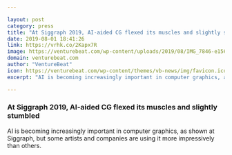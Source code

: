 ```yaml
---

layout: post
category: press
title: "At Siggraph 2019, AI-aided CG flexed its muscles and slightly stumbled"
date: 2019-08-01 18:41:26
link: https://vrhk.co/2Kapx7R
image: https://venturebeat.com/wp-content/uploads/2019/08/IMG_7846-e1564675029335.jpeg?w=1200&strip=all
domain: venturebeat.com
author: "VentureBeat"
icon: https://venturebeat.com/wp-content/themes/vb-news/img/favicon.ico
excerpt: "AI is becoming increasingly important in computer graphics, as shown at Siggraph, but some artists and companies are using it more impressively than others."

---
```


### At Siggraph 2019, AI-aided CG flexed its muscles and slightly stumbled

AI is becoming increasingly important in computer graphics, as shown at Siggraph, but some artists and companies are using it more impressively than others.